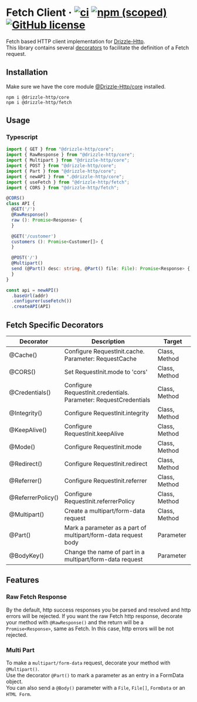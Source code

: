 # Fetch Client &middot; [![ci](https://github.com/vitorsalgado/drizzle-http/workflows/ci/badge.svg)](https://github.com/vitorsalgado/drizzle-http/actions) [![npm (scoped)](https://img.shields.io/npm/v/@drizzle-http/fetch)](https://www.npmjs.com/package/@drizzle-http/fetch) [![GitHub license](https://img.shields.io/badge/license-MIT-blue.svg)](https://github.com/vitorsalgado/drizzle-http/blob/main/LICENSE)

Fetch based HTTP client implementation for [Drizzle-Http](https://github.com/vitorsalgado/drizzle-http).  
This library contains several [decorators](#fetch-specific-decorators) to facilitate the definition of a Fetch request.

## Installation

Make sure we have the core module [@Drizzle-Http/core](https://www.npmjs.com/package/@drizzle-http/core) installed.

```
npm i @drizzle-http/core
npm i @drizzle-http/fetch
```

## Usage

### Typescript

```typescript
import { GET } from "@drizzle-http/core";
import { RawResponse } from "@drizzle-http/core";
import { Multipart } from "@drizzle-http/core";
import { POST } from "@drizzle-http/core";
import { Part } from "@drizzle-http/core";
import { newAPI } from ".@drizzle-http/core";
import { useFetch } from "@drizzle-http/fetch";
import { CORS } from "@drizzle-http/fetch";

@CORS()
class API {
  @GET('/')
  @RawResponse()
  raw (): Promise<Response> {
  }

  @GET('/customer')
  customers (): Promise<Customer[]> {
  }

  @POST('/')
  @Multipart()
  send (@Part() desc: string, @Part() file: File): Promise<Response> {
  }
}

const api = newAPI()
  .baseUrl(addr)
  .configurer(useFetch())
  .createAPI(API)
```

## Fetch Specific Decorators

| Decorator         | Description                                                      | Target        |
|-------------------|------------------------------------------------------------------|---------------|
| @Cache()          | Configure RequestInit.cache. Parameter: RequestCache             | Class, Method |
| @CORS()           | Set RequestInit.mode to 'cors'                                   | Class, Method |
| @Credentials()    | Configure RequestInit.credentials. Parameter: RequestCredentials | Class, Method |
| @Integrity()      | Configure RequestInit.integrity                                  | Class, Method |
| @KeepAlive()      | Configure RequestInit.keepAlive                                  | Class, Method |
| @Mode()           | Configure RequestInit.mode                                       | Class, Method |
| @Redirect()       | Configure RequestInit.redirect                                   | Class, Method |
| @Referrer()       | Configure RequestInit.referrer                                   | Class, Method |
| @ReferrerPolicy() | Configure RequestInit.referrerPolicy                             | Class, Method |
| @Multipart()      | Create a multipart/form-data request                             | Class, Method |
| @Part()           | Mark a parameter as a part of multipart/form-data request body   | Parameter     |
| @BodyKey()        | Change the name of part in a multipart/form-data request         | Parameter     |

## Features

### Raw Fetch Response

By the default, http success responses you be parsed and resolved and http errors will be rejected. If you want the raw
Fetch http response, decorate your method with `@RawResponse()` and the return will be a `Promise<Response>`, same as
Fetch. In this case, http errors will be not rejected.

### Multi Part

To make a `multipart/form-data` request, decorate your method with `@Multipart()`.  
Use the decorator `@Part()` to mark a parameter as an entry in a FormData object.  
You can also send a `@Body()` parameter with a `File`, `File[]`, `FormData` or an `HTML Form`.
